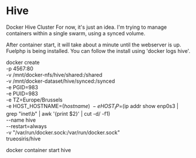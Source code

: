 # Hive

Docker Hive Cluster
For now, it's just an idea.
I'm trying to manage containers within a single swarm, using a synced volume.

After container start, it will take about a minute until the webserver is up.
Fuelphp is being installed.
You can follow the install using 'docker logs hive'.

docker create \
 -p 4567:80 \
 -v /mnt/docker-nfs/hive/shared:/shared \
 -v /mnt/docker-dataset/hive/synced:/synced \
 -e PGID=983 \
 -e PUID=983 \
 -e TZ=Europe/Brussels \
 -e HOST_HOSTNAME=$(hostname) \
 -e HOST_IP=$(ip addr show enp0s3 | grep "inet\b" | awk '{print $2}' | cut -d/ -f1) \
 --name hive  \
 --restart=always \
 -v "/var/run/docker.sock:/var/run/docker.sock" \
 trueosiris/hive

docker container start hive
